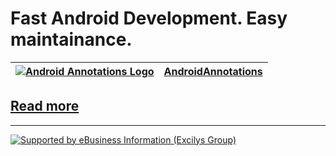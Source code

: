 # Fast Android Development. Easy maintainance.



[![Android Annotations Logo](https://github.com/excilys/androidannotations/wiki/img/aa-logo.png)](https://github.com/excilys/androidannotations/wiki/Home) | [**AndroidAnnotations**](https://github.com/excilys/androidannotations/wiki/Home)|
-----------|---------------|

## [**Read more**](https://github.com/excilys/androidannotations/wiki/Home)

***

[![Supported by eBusiness Information (Excilys Group)](https://github.com/excilys/androidannotations/wiki/img/supportedbylogo.png)](http://www.ebusinessinformation.fr)